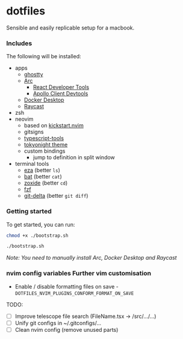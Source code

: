 # dotfiles

Sensible and easily replicable setup for a macbook.

### Includes

The following will be installed:

- apps
    - [ghostty](https://ghostty.org/)
    - [Arc](https://arc.net/)
        - [React Developer Tools](https://chromewebstore.google.com/detail/react-developer-tools/fmkadmapgofadopljbjfkapdkoienihi?hl=en)
        - [Apollo Client Devtools](https://chromewebstore.google.com/detail/apollo-client-devtools/jdkknkkbebbapilgoeccciglkfbmbnfm)
    - [Docker Desktop](https://www.docker.com/products/docker-desktop/)
    - [Raycast](https://raycast.com)
- zsh
- neovim
    - based on [kickstart.nvim](https://github.com/nvim-lua/kickstart.nvim)
    - gitsigns
    - [typescript-tools](https://github.com/pmizio/typescript-tools.nvim)
    - [tokyonight theme](https://github.com/folke/tokyonight.nvim)
    - custom bindings
        - jump to definition in split window
- terminal tools
    - [eza](https://github.com/eza-community/eza) (better `ls`)
    - [bat](https://github.com/sharkdp/bat) (better `cat`)
    - [zoxide](https://github.com/ajeetdsouza/zoxide) (better `cd`)
    - [fzf](https://github.com/junegunn/fzf)
    - [git-delta](https://github.com/dandavison/delta) (better `git diff`)

### Getting started

To get started, you can run:

```sh
chmod +x ./bootstrap.sh

./bootstrap.sh
```

_Note: You need to manually install Arc, Docker Desktop and Raycast_

### nvim config variables Further vim customisation

- Enable / disable formatting files on save - `DOTFILES_NVIM_PLUGINS_CONFORM_FORMAT_ON_SAVE`

TODO:
- [ ] Improve telescope file search (FileName.tsx -> /src/.../...)
- [ ] Unify git configs in ~/.gitconfigs/...
- [ ] Clean nvim config (remove unused parts)
